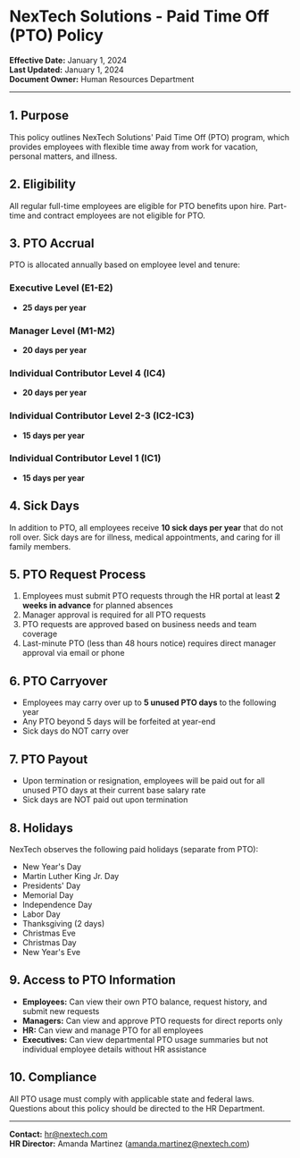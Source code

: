 # NexTech Solutions - Paid Time Off (PTO) Policy

**Effective Date:** January 1, 2024  
**Last Updated:** January 1, 2024  
**Document Owner:** Human Resources Department

---

## 1. Purpose

This policy outlines NexTech Solutions' Paid Time Off (PTO) program, which provides employees with flexible time away from work for vacation, personal matters, and illness.

## 2. Eligibility

All regular full-time employees are eligible for PTO benefits upon hire. Part-time and contract employees are not eligible for PTO.

## 3. PTO Accrual

PTO is allocated annually based on employee level and tenure:

### Executive Level (E1-E2)
- **25 days per year**

### Manager Level (M1-M2)  
- **20 days per year**

### Individual Contributor Level 4 (IC4)
- **20 days per year**

### Individual Contributor Level 2-3 (IC2-IC3)
- **15 days per year**

### Individual Contributor Level 1 (IC1)
- **15 days per year**

## 4. Sick Days

In addition to PTO, all employees receive **10 sick days per year** that do not roll over. Sick days are for illness, medical appointments, and caring for ill family members.

## 5. PTO Request Process

1. Employees must submit PTO requests through the HR portal at least **2 weeks in advance** for planned absences
2. Manager approval is required for all PTO requests
3. PTO requests are approved based on business needs and team coverage
4. Last-minute PTO (less than 48 hours notice) requires direct manager approval via email or phone

## 6. PTO Carryover

- Employees may carry over up to **5 unused PTO days** to the following year
- Any PTO beyond 5 days will be forfeited at year-end
- Sick days do NOT carry over

## 7. PTO Payout

- Upon termination or resignation, employees will be paid out for all unused PTO days at their current base salary rate
- Sick days are NOT paid out upon termination

## 8. Holidays

NexTech observes the following paid holidays (separate from PTO):
- New Year's Day
- Martin Luther King Jr. Day
- Presidents' Day
- Memorial Day
- Independence Day
- Labor Day
- Thanksgiving (2 days)
- Christmas Eve
- Christmas Day
- New Year's Eve

## 9. Access to PTO Information

- **Employees:** Can view their own PTO balance, request history, and submit new requests
- **Managers:** Can view and approve PTO requests for direct reports only
- **HR:** Can view and manage PTO for all employees
- **Executives:** Can view departmental PTO usage summaries but not individual employee details without HR assistance

## 10. Compliance

All PTO usage must comply with applicable state and federal laws. Questions about this policy should be directed to the HR Department.

---

**Contact:** hr@nextech.com  
**HR Director:** Amanda Martinez (amanda.martinez@nextech.com)